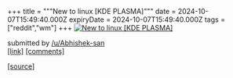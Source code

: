 +++
title = """New to linux [KDE PLASMA]"""
date = 2024-10-07T15:49:40.000Z
expiryDate = 2024-10-07T15:49:40.000Z
tags = ["reddit","wm"]
+++
[![New to linux [KDE PLASMA]](https://preview.redd.it/fkj4d1kcvctd1.jpeg?width=640&crop=smart&auto=webp&s=6080304dd506994e6812fdb199216e96170ef888 "New to linux [KDE PLASMA]")](https://www.reddit.com/r/unixporn/comments/1fyaxwj/new_to_linux_kde_plasma/)

submitted by [/u/Abhishek-san](https://www.reddit.com/user/Abhishek-san)  
[\[link\]](https://i.redd.it/fkj4d1kcvctd1.jpeg) [\[comments\]](https://www.reddit.com/r/unixporn/comments/1fyaxwj/new_to_linux_kde_plasma/)

[[source]](https://www.reddit.com/r/unixporn/comments/1fyaxwj/new_to_linux_kde_plasma/)
